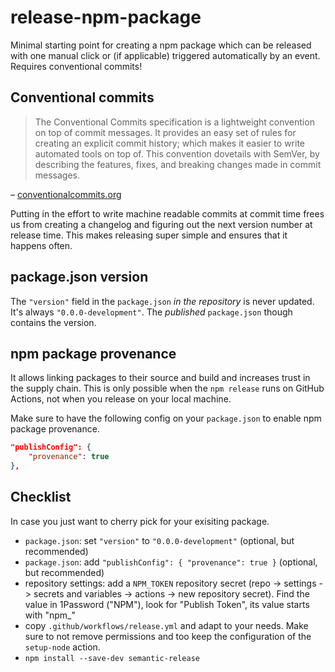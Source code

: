 # release-npm-package

Minimal starting point for creating a npm package which can be released with one manual click or (if applicable) triggered automatically by an event. Requires conventional commits!

## Conventional commits

> The Conventional Commits specification is a lightweight convention on top of commit messages. It provides an easy set of rules for creating an explicit commit history; which makes it easier to write automated tools on top of. This convention dovetails with SemVer, by describing the features, fixes, and breaking changes made in commit messages.

– [conventionalcommits.org](https://www.conventionalcommits.org/)

Putting in the effort to write machine readable commits at commit time frees us from creating a changelog and figuring out the next version number at release time. This makes releasing super simple and ensures that it happens often.

## package.json version

The `"version"` field in the `package.json` *in the repository* is never updated. It's always `"0.0.0-development"`. The *published* `package.json` though contains the version.

## npm package provenance

It allows linking packages to their source and build and increases trust in the supply chain. This is only possible when the `npm release` runs on GitHub Actions, not when you release on your local machine.

Make sure to have the following config on your `package.json` to enable npm package provenance.

```json
"publishConfig": {
    "provenance": true
},
```

## Checklist

In case you just want to cherry pick for your exisiting package.

* `package.json`: set `"version"` to `"0.0.0-development"` (optional, but recommended)
* `package.json`: add `"publishConfig": { "provenance": true }` (optional, but recommended)
* repository settings: add a `NPM_TOKEN` repository secret (repo -> settings -> secrets and variables -> actions -> new repository secret). Find the value in 1Password ("NPM"), look for "Publish Token", its value starts with "npm_"
* copy `.github/workflows/release.yml` and adapt to your needs. Make sure to not remove permissions and too keep the configuration of the `setup-node` action.
* `npm install --save-dev semantic-release`

